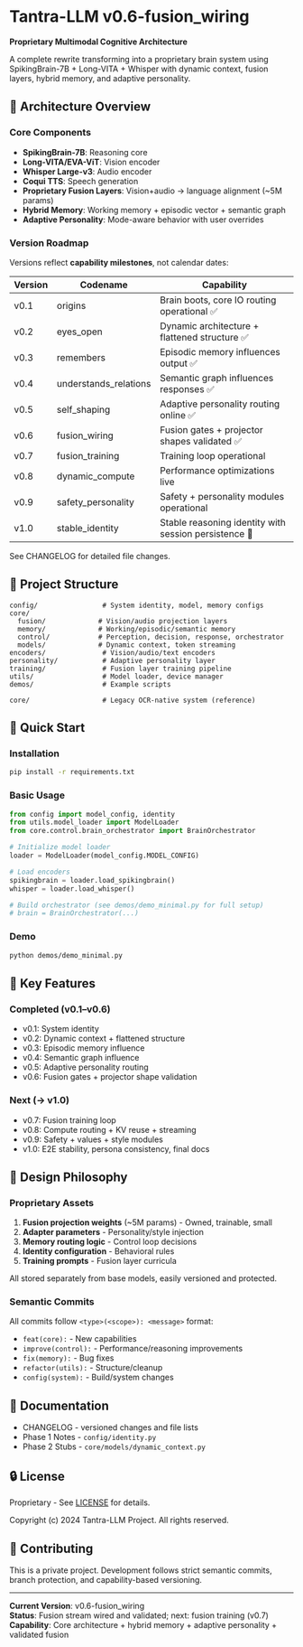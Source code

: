 # Tantra-LLM v0.6-fusion_wiring

**Proprietary Multimodal Cognitive Architecture**

A complete rewrite transforming into a proprietary brain system using SpikingBrain-7B + Long-VITA + Whisper with dynamic context, fusion layers, hybrid memory, and adaptive personality.

## 🧠 Architecture Overview

### Core Components

- **SpikingBrain-7B**: Reasoning core
- **Long-VITA/EVA-ViT**: Vision encoder
- **Whisper Large-v3**: Audio encoder
- **Coqui TTS**: Speech generation
- **Proprietary Fusion Layers**: Vision+audio → language alignment (~5M params)
- **Hybrid Memory**: Working memory + episodic vector + semantic graph
- **Adaptive Personality**: Mode-aware behavior with user overrides

### Version Roadmap

Versions reflect **capability milestones**, not calendar dates:

| Version | Codename                 | Capability                                         |
|---------|--------------------------|----------------------------------------------------|
| v0.1    | origins                  | Brain boots, core IO routing operational ✅        |
| v0.2    | eyes_open                | Dynamic architecture + flattened structure ✅      |
| v0.3    | remembers                | Episodic memory influences output ✅               |
| v0.4    | understands_relations    | Semantic graph influences responses ✅              |
| v0.5    | self_shaping             | Adaptive personality routing online ✅             |
| v0.6    | fusion_wiring            | Fusion gates + projector shapes validated ✅        |
| v0.7    | fusion_training          | Training loop operational                          |
| v0.8    | dynamic_compute          | Performance optimizations live                     |
| v0.9    | safety_personality       | Safety + personality modules operational           |
| v1.0    | stable_identity          | Stable reasoning identity with session persistence 🎯|

See CHANGELOG for detailed file changes.

## 📁 Project Structure

```
config/                # System identity, model, memory configs
core/
  fusion/             # Vision/audio projection layers
  memory/             # Working/episodic/semantic memory
  control/            # Perception, decision, response, orchestrator
  models/             # Dynamic context, token streaming
encoders/              # Vision/audio/text encoders
personality/           # Adaptive personality layer
training/              # Fusion layer training pipeline
utils/                 # Model loader, device manager
demos/                 # Example scripts

core/                  # Legacy OCR-native system (reference)
```

## 🚀 Quick Start

### Installation

```bash
pip install -r requirements.txt
```

### Basic Usage

```python
from config import model_config, identity
from utils.model_loader import ModelLoader
from core.control.brain_orchestrator import BrainOrchestrator

# Initialize model loader
loader = ModelLoader(model_config.MODEL_CONFIG)

# Load encoders
spikingbrain = loader.load_spikingbrain()
whisper = loader.load_whisper()

# Build orchestrator (see demos/demo_minimal.py for full setup)
# brain = BrainOrchestrator(...)
```

### Demo

```bash
python demos/demo_minimal.py
```

## 🎯 Key Features

### Completed (v0.1–v0.6)

- v0.1: System identity
- v0.2: Dynamic context + flattened structure
- v0.3: Episodic memory influence
- v0.4: Semantic graph influence
- v0.5: Adaptive personality routing
- v0.6: Fusion gates + projector shape validation

### Next (→ v1.0)

- v0.7: Fusion training loop
- v0.8: Compute routing + KV reuse + streaming
- v0.9: Safety + values + style modules
- v1.0: E2E stability, persona consistency, final docs

## 🔬 Design Philosophy

### Proprietary Assets

1. **Fusion projection weights** (~5M params) - Owned, trainable, small
2. **Adapter parameters** - Personality/style injection
3. **Memory routing logic** - Control loop decisions
4. **Identity configuration** - Behavioral rules
5. **Training prompts** - Fusion layer curricula

All stored separately from base models, easily versioned and protected.

### Semantic Commits

All commits follow `<type>(<scope>): <message>` format:

- `feat(core):` - New capabilities
- `improve(control):` - Performance/reasoning improvements
- `fix(memory):` - Bug fixes
- `refactor(utils):` - Structure/cleanup
- `config(system):` - Build/system changes

## 📖 Documentation

- CHANGELOG - versioned changes and file lists
- Phase 1 Notes - `config/identity.py`
- Phase 2 Stubs - `core/models/dynamic_context.py`

## 🔒 License

Proprietary - See [LICENSE](LICENSE) for details.

Copyright (c) 2024 Tantra-LLM Project.
All rights reserved.

## 🤝 Contributing

This is a private project. Development follows strict semantic commits, branch protection, and capability-based versioning.

---

**Current Version**: v0.6-fusion_wiring  
**Status**: Fusion stream wired and validated; next: fusion training (v0.7)  
**Capability**: Core architecture + hybrid memory + adaptive personality + validated fusion


